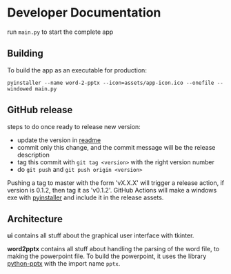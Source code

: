 # Developer Documentation
run `main.py` to start the complete app

## Building
To build the app as an executable for production:
```shell
pyinstaller --name word-2-pptx --icon=assets/app-icon.ico --onefile --windowed main.py
```

## GitHub release
steps to do once ready to release new version:
- update the version in [readme](README.md) 
- commit only this change, and the commit message will be the release description
- tag this commit with `git tag <version>` with the right version number
- do `git push` and `git push origin <version>`


Pushing a tag to master with the form 'vX.X.X' will trigger a release action, if version is 0.1.2, then tag it as 'v0.1.2'. GitHub Actions will make a windows exe with [pyinstaller](https://pyinstaller.org/en/stable/) and include it in the release assets.

## Architecture
**ui** contains all stuff about the graphical user interface with tkinter.

**word2pptx** contains all stuff about handling the parsing of the word file, to making the powerpoint file. To build the powerpoint, it uses the library [python-pptx](https://github.com/scanny/python-pptx) with the import name `pptx`.